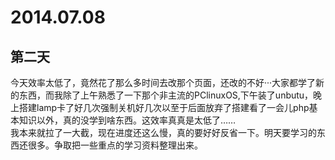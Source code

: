2014.07.08
==========
第二天
----------
今天效率太低了，竟然花了那么多时间去改那个页面，还改的不好···大家都学了新的东西，而我除了上午熟悉了一下那个非主流的PClinuxOS,下午装了unbutu，晚上搭建lamp卡了好几次强制关机好几次以至于后面放弃了搭建看了一会儿php基本知识以外，真的没学到啥东西。这效率真真是太低了……  
我本来就拉了一大截，现在进度还这么慢，真的要好好反省一下。明天要学习的东西还很多。争取把一些重点的学习资料整理出来。  

